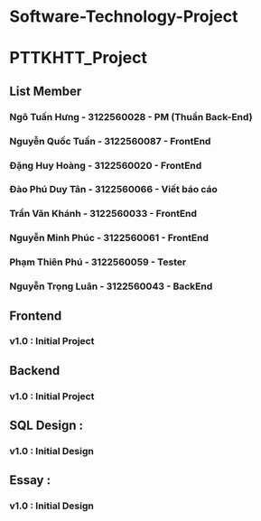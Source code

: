 # Software-Technology-Project
# PTTKHTT_Project
## List Member
### Ngô Tuấn Hưng       - 3122560028  - PM (Thuần Back-End)
### Nguyễn Quốc Tuấn    - 3122560087  - FrontEnd
### Đặng Huy Hoàng      - 3122560020  - FrontEnd
### Đào Phú Duy Tân     - 3122560066  - Viết báo cáo
### Trần Văn Khánh      - 3122560033  - FrontEnd
### Nguyễn Minh Phúc    - 3122560061  - FrontEnd
### Phạm Thiên Phú      - 3122560059  - Tester
### Nguyễn Trọng Luân   - 3122560043  - BackEnd

## Frontend 
### v1.0 : Initial Project 

## Backend 
### v1.0 : Initial Project 

## SQL Design :
### v1.0 : Initial Design 


## Essay :
### v1.0 : Initial Design 

